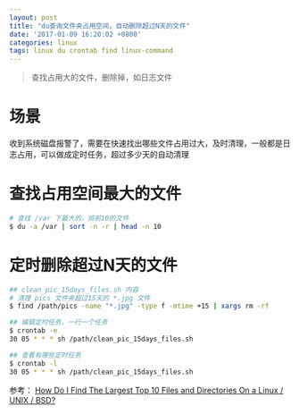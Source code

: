 ```yaml
---
layout: post
title: "du查询文件夹占用空间，自动删除超过N天的文件"
date: '2017-01-09 16:20:02 +0800'
categories: linux
tags: linux du crontab find linux-command
---
```

> 查找占用大的文件，删除掉，如日志文件

# 场景
收到系统磁盘报警了，需要在快速找出哪些文件占用过大，及时清理，一般都是日志占用，可以做成定时任务，超过多少天的自动清理

# 查找占用空间最大的文件
```bash
# 查找 /var 下最大的，排前10的文件
$ du -a /var | sort -n -r | head -n 10
```

# 定时删除超过N天的文件
```bash
## clean_pic_15days_files.sh 内容
# 清理 pics 文件夹超过15天的 *.jpg 文件
$ find /path/pics -name "*.jpg" -type f -mtime +15 | xargs rm -rf

## 编辑定时任务，一行一个任务
$ crontab -e
30 05 * * * sh /path/clean_pic_15days_files.sh

## 查看有哪些定时任务
$ crontab -l
30 05 * * * sh /path/clean_pic_15days_files.sh
```

参考：
[How Do I Find The Largest Top 10 Files and Directories On a Linux / UNIX / BSD?](https://www.cyberciti.biz/faq/how-do-i-find-the-largest-filesdirectories-on-a-linuxunixbsd-filesystem/)


